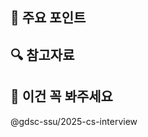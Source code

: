 ## 📌 주요 포인트
<!-- 중요하게 다룬 내용이나 시험에 자주 출제되는 개념들을 나열해주세요 -->


## 🔍 참고자료
<!-- 학습에 활용한 참고자료가 있다면 링크해주세요 -->

## 📝 이건 꼭 봐주세요
<!-- 학습하면서 특별히 어려웠거나 이해하기 힘들었던 부분, 또는 추가로 공유하고 싶은 내용이 있다면 적어주세요 -->



<!-- 스터디 멤버를 멘션해요. 
     리뷰어를 여러 명 등록할 수 없어서 이렇게 하고 있어요. 
     알림을 보내고 싶지 않다면 아래 줄을 지워주세요. -->
@gdsc-ssu/2025-cs-interview
